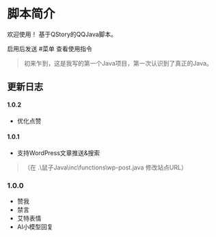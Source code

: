 # 脚本简介
欢迎使用！ 基于QStory的QQJava脚本。

启用后发送 #菜单 查看使用指令

> 初来乍到，这是我写的第一个Java项目，第一次认识到了真正的Java。

## 更新日志
#### 1.0.2
 - 优化点赞

#### 1.0.1
- 支持WordPress文章推送&搜索
>（在 .\鼠子Java\inc\functions\wp-post.java 修改站点URL）

### 1.0.0
 - 赞我
 - 禁言
 - 艾特表情
 - AI小模型回复